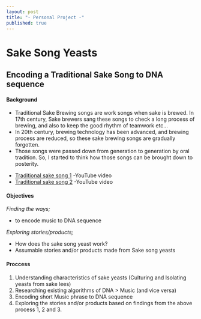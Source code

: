 ```yaml
---
layout: post
title: "- Personal Project -"
published: true
---
```



# Sake Song Yeasts

## Encoding a Traditional Sake Song to DNA sequence



#### Background

* Traditional Sake Brewing songs are work songs when sake is brewed.
In 17th century, Sake brewers sang these songs to check a long process of brewing, and also to keep the good rhythm of teamwork etc… 
* In 20th century, brewing technology has been advanced, and brewing process are reduced, so these sake brewing songs are gradually forgotten.
* Those songs were passed down from generation to generation by oral tradition. So, I started to think how those songs can be brought down to posterity.


- [Traditional sake song 1](https://www.youtube.com/watch?v=le4eRY3imvQ) -YouTube video
- [Traditional sake song 2](https://www.youtube.com/watch?v=EvL-sPA3Gws&nohtml5=False) -YouTube video


#### Objectives

*Finding the ways;*

- to encode music to DNA sequence


*Exploring stories/products;*

- How does the sake song yeast work?
- Assumable stories and/or products made from Sake song yeasts


#### Proccess

1. Understanding characteristics of sake yeasts (Culturing and Isolating yeasts from sake lees)
2. Researching existing algorithms of DNA > Music (and vice versa)
3. Encoding short Music phrase to DNA sequence
4. Exploring the stories and/or products based on findings from the above process 1, 2 and 3.

